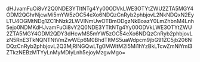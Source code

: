 dHJvamFuOi8vY2Q0NDE3YTItNTg4Yy00ODVkLWE3OTYtZWU2ZTA5MGY4ODM2QGhrNjcwMi5mYW5zOC54eXo6NDQzCnRyb2phbjovL2NkNDQxN2EyLTU4OGMtNDg1ZC1hNzk2LWVlNmUwOTBmODgzNkBoazY0LmZhbnM4Lnh5ejo0NDMKdHJvamFuOi8vY2Q0NDE3YTItNTg4Yy00ODVkLWE3OTYtZWU2ZTA5MGY4ODM2QDY3dHcwMS5mYW5zOC54eXo6NDQzCnRyb2phbjovLzN5RnE3TkNQNTNtVmZwWEp6M0BhdTItMS5uaWdpcm9jbG91ZC5jb206NDQzCnRyb2phbjovL2Q3MjRlNGQwLTg0MWItM2I5Mi1hYzBkLTcwZmNiYmI3ZTkzNEBzMTYyLnMyMDIyLnh5ejoyMzgwMgo=